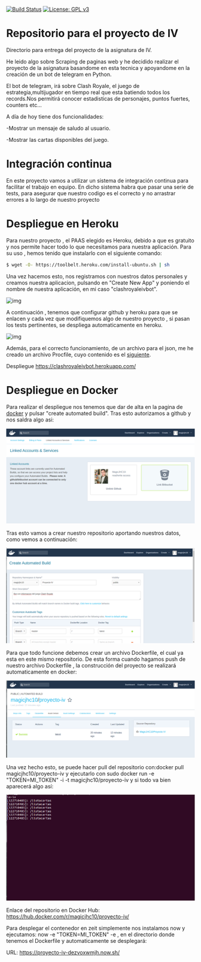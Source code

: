 [![Build Status](https://travis-ci.org/MagicJHC10/Proyecto-IV.svg?branch=master)](https://travis-ci.org/MagicJHC10/Proyecto-IV)
[![License: GPL v3](https://img.shields.io/badge/License-GPL%20v3-blue.svg)](https://www.gnu.org/licenses/gpl-3.0)
# Repositorio para el proyecto de IV

Directorio para entrega del proyecto de la asignatura de IV.

He leido algo sobre Scraping de paginas web y he decidido realizar el proyecto de la asignatura basandome en esta tecnica y apoyandome en la creación de un bot de telegram en Python.

El bot de telegram, irá sobre Clash Royale, el juego de estrategia,multijugador en tiempo real que esta batiendo todos los records.Nos permitirá conocer estadisticas de personajes, puntos fuertes, counters etc...

A día de hoy tiene dos funcionalidades:

-Mostrar un mensaje de saludo al usuario.

-Mostrar las cartas disponibles del juego.
# Integración continua

En este proyecto vamos a utilizar un sistema de integración continua para facilitar el trabajo en equipo. En dicho sistema habra que pasar una serie de tests, para asegurar que nuestro codigo es el correcto y no arrastrar errores a lo largo de nuestro proyecto

# Despliegue en Heroku

Para nuestro proyecto , el PAAS elegido es Heroku, debido a que es gratuito y nos permite hacer todo lo que necesitamos para nuestra aplicación. Para su uso , hemos tenido que instalarlo con el siguiente comando:

```bash
$ wget -O- https://toolbelt.heroku.com/install-ubuntu.sh | sh
```

Una vez hacemos esto, nos registramos con nuestros datos personales y creamos nuestra aplicacion, pulsando en "Create New App" y poniendo el nombre de nuestra aplicación, en mi caso "clashroyaleivbot".

![img](https://github.com/MagicJHC10/Proyecto-IV/blob/master/capturas/1.png)

A continuación , tenemos que configurar github y heroku para que se enlacen y cada vez que modifiquemos algo de nuestro proyecto , si pasan los tests pertinentes, se despliega automaticamente en heroku.

![img](https://github.com/MagicJHC10/Proyecto-IV/blob/master/capturas/2.png)

Además, para el correcto funcionamiento, de un archivo para el json, me he creado un archivo Procfile, cuyo contenido es el [siguiente](https://github.com/MagicJHC10/ProyectoIV/blob/master/Procfile).

Despliegue https://clashroyaleivbot.herokuapp.com/

# Despliegue en Docker
 
Para realizar el despliegue nos tenemos que dar de alta en la pagina de [docker](https://hub.docker.com/) y pulsar "create automated build". Tras esto autorizamos a github y nos saldra algo asi:

![img](https://github.com/MagicJHC10/Proyecto-IV/blob/master/capturas/githubenlazadoadocker.png)

Tras esto vamos a crear nuestro repositorio aportando nuestros datos, como vemos a continuación:

![img](https://github.com/MagicJHC10/Proyecto-IV/blob/master/capturas/creandorepositoriodocker.png)

Para que todo funcione debemos crear un archivo Dockerfile, el cual ya esta en este mismo repositorio. De esta forma cuando hagamos push de nuestro archivo Dockerfile , la construcción del proyecto se realizará automaticamente en docker:

![img](https://github.com/MagicJHC10/Proyecto-IV/blob/master/capturas/traspushdedockerfile.png)

Una vez hecho esto, se puede hacer pull del repositorio con:docker pull magicjhc10/proyecto-iv y ejecutarlo con sudo docker run -e "TOKEN=MI_TOKEN" -i -t magicjhc10/proyecto-iv y si todo va bien aparecerá algo así:

![img](https://github.com/MagicJHC10/Proyecto-IV/blob/master/capturas/rundocker.png)

Enlace del repositorio en Docker Hub: https://hub.docker.com/r/magicjhc10/proyecto-iv/

Para desplegar el contenedor en zeit simplemente nos instalamos now y ejecutamos: now -e "TOKEN=MI_TOKEN" -e , en el directorio donde tenemos el Dockerfile y automaticamente se desplegará:

URL: https://proyecto-iv-dezvoxwmjh.now.sh/




